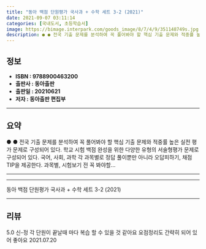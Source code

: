 ```yaml
---
title: "동아 백점 단원평가 국사과 + 수학 세트 3-2 (2021)"
date: 2021-09-07 03:11:14
categories: [국내도서, 초등학습서]
image: https://bimage.interpark.com/goods_image/8/7/4/9/351148749s.jpg
description: ● ● 전국 기출 문제를 분석하여 꼭 풀어봐야 할 핵심 기출 문제와 적중률 높은 실전 평가 문제로 구성되어 있다. 학교 시험 백점 완성을 위한 다양한 유형의 서술형평가 문제로 구성되어 있다. 국어, 사회, 과학 각 과목별로 정답 풀이뿐만 아니라 오답피하기, 채점 TIP을 제공한다.
---
```


## **정보**

- **ISBN : 9788900463200**
- **출판사 : 동아출판**
- **출판일 : 20210621**
- **저자 : 동아출판 편집부**

------



## **요약**

●  ●  전국 기출 문제를 분석하여 꼭 풀어봐야 할 핵심 기출 문제와 적중률 높은 실전 평가 문제로 구성되어 있다. 학교 시험 백점 완성을 위한 다양한 유형의 서술형평가 문제로 구성되어 있다. 국어, 사회, 과학 각 과목별로 정답 풀이뿐만 아니라 오답피하기, 채점 TIP을 제공한다. 과목별, 시험보기 전 꼭 봐야할... 

------



------


동아 백점 단원평가 국사과 + 수학 세트 3-2 (2021) 

------


## **리뷰** 

5.0 신-정 각 단원이 끝날때 마다 복습 할 수 있을 것 같아요
요점정리도 간략히 되어 있어 좋아요 2021.07.20 <br/>